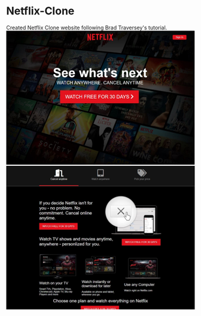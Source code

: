 # Netflix-Clone
Created Netflix Clone website following Brad Traversey's tutorial.
![](capture_1.JPG)
![](capture_2.JPG)
